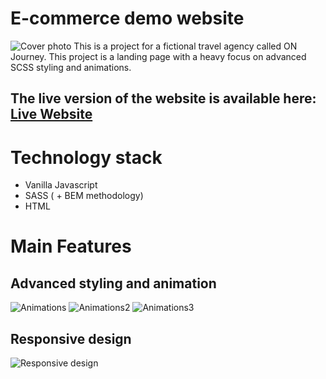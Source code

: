 # E-commerce demo website

![Cover photo](https://github.com/Sir-Unkie/ON-JOURNEY-DEMO-WEBSITE/blob/master/readmeFiles/Cover.png)
This is a project for a fictional travel agency called ON Journey.
This project is a landing page with a heavy focus on advanced SCSS styling and animations.

## The live version of the website is available here: [Live Website](https://on-journey-demo.netlify.app/)

# Technology stack

- Vanilla Javascript
- SASS ( + BEM methodology)
- HTML

# Main Features

## Advanced styling and animation

![Animations](https://github.com/Sir-Unkie/ON-JOURNEY-DEMO-WEBSITE/blob/master/readmeFiles/Jour1.gif)
![Animations2](https://github.com/Sir-Unkie/ON-JOURNEY-DEMO-WEBSITE/blob/master/readmeFiles/Jour2.gif)
![Animations3](https://github.com/Sir-Unkie/ON-JOURNEY-DEMO-WEBSITE/blob/master/readmeFiles/Jour3.gif)

## Responsive design

![Responsive design](https://github.com/Sir-Unkie/e-commerce-trainings/blob/master/READMEfiles/Ecom3.gif)
